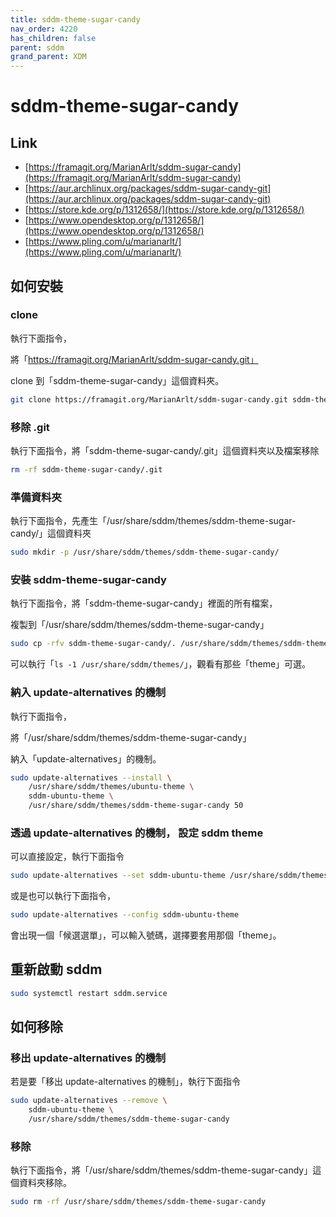 ```yaml
---
title: sddm-theme-sugar-candy
nav_order: 4220
has_children: false
parent: sddm
grand_parent: XDM
---
```



# sddm-theme-sugar-candy


## Link

* [https://framagit.org/MarianArlt/sddm-sugar-candy](https://framagit.org/MarianArlt/sddm-sugar-candy)
* [https://aur.archlinux.org/packages/sddm-sugar-candy-git](https://aur.archlinux.org/packages/sddm-sugar-candy-git)
* [https://store.kde.org/p/1312658/](https://store.kde.org/p/1312658/)
* [https://www.opendesktop.org/p/1312658/](https://www.opendesktop.org/p/1312658/)
* [https://www.pling.com/u/marianarlt/](https://www.pling.com/u/marianarlt/)



## 如何安裝


### clone

執行下面指令，

將「https://framagit.org/MarianArlt/sddm-sugar-candy.git」

clone 到「sddm-theme-sugar-candy」這個資料夾。

``` sh
git clone https://framagit.org/MarianArlt/sddm-sugar-candy.git sddm-theme-sugar-candy
```


### 移除 .git

執行下面指令，將「sddm-theme-sugar-candy/.git」這個資料夾以及檔案移除

``` sh
rm -rf sddm-theme-sugar-candy/.git
```


### 準備資料夾

執行下面指令，先產生「/usr/share/sddm/themes/sddm-theme-sugar-candy/」這個資料夾

``` sh
sudo mkdir -p /usr/share/sddm/themes/sddm-theme-sugar-candy/
```


### 安裝 sddm-theme-sugar-candy

執行下面指令，將「sddm-theme-sugar-candy」裡面的所有檔案，

複製到「/usr/share/sddm/themes/sddm-theme-sugar-candy」

``` sh
sudo cp -rfv sddm-theme-sugar-candy/. /usr/share/sddm/themes/sddm-theme-sugar-candy
```

可以執行「`ls -1 /usr/share/sddm/themes/`」，觀看有那些「theme」可選。


### 納入 update-alternatives 的機制

執行下面指令，

將「/usr/share/sddm/themes/sddm-theme-sugar-candy」

納入「update-alternatives」的機制。

``` sh
sudo update-alternatives --install \
	/usr/share/sddm/themes/ubuntu-theme \
	sddm-ubuntu-theme \
	/usr/share/sddm/themes/sddm-theme-sugar-candy 50
```


### 透過 update-alternatives 的機制， 設定 sddm theme

可以直接設定，執行下面指令

``` sh
sudo update-alternatives --set sddm-ubuntu-theme /usr/share/sddm/themes/sddm-theme-sugar-candy
```

或是也可以執行下面指令，

``` sh
sudo update-alternatives --config sddm-ubuntu-theme
```

會出現一個「候選選單」，可以輸入號碼，選擇要套用那個「theme」。


## 重新啟動 sddm

``` sh
sudo systemctl restart sddm.service
```




## 如何移除


### 移出 update-alternatives 的機制

若是要「移出 update-alternatives 的機制」，執行下面指令

``` sh
sudo update-alternatives --remove \
	sddm-ubuntu-theme \
	/usr/share/sddm/themes/sddm-theme-sugar-candy
```


### 移除

執行下面指令，將「/usr/share/sddm/themes/sddm-theme-sugar-candy」這個資料夾移除。

``` sh
sudo rm -rf /usr/share/sddm/themes/sddm-theme-sugar-candy
```

